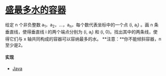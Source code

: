 # [盛最多水的容器](https://leetcode-cn.com/problems/container-with-most-water/description/)

给定 n 个非负整数 a<sub>1</sub>，a<sub>2</sub>，...，a<sub>n</sub>，每个数代表坐标中的一个点 (i, a<sub>i</sub>) 。画 n 条垂直线，使得垂直线 i 的两个端点分别为 (i, a<sub>i</sub>) 和 (i, 0)。找出其中的两条线，使得它们与 x 轴共同构成的容器可以容纳最多的水。
**注意：**你不能倾斜容器，n 至少是2。

#### 实现
- [Java](https://github.com/pojozhang/playground/blob/master/solutions/java/src/main/java/playground/algorithm/ContainerWithMostWater.java)